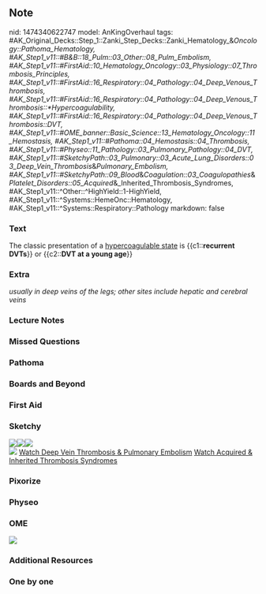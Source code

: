 ## Note
nid: 1474340622747
model: AnKingOverhaul
tags: #AK_Original_Decks::Step_1::Zanki_Step_Decks::Zanki_Hematology_&_Oncology::Pathoma_Hematology, #AK_Step1_v11::#B&B::18_Pulm::03_Other::08_Pulm_Embolism, #AK_Step1_v11::#FirstAid::10_Hematology_Oncology::03_Physiology::07_Thrombosis_Principles, #AK_Step1_v11::#FirstAid::16_Respiratory::04_Pathology::04_Deep_Venous_Thrombosis, #AK_Step1_v11::#FirstAid::16_Respiratory::04_Pathology::04_Deep_Venous_Thrombosis::*Hypercoagulability, #AK_Step1_v11::#FirstAid::16_Respiratory::04_Pathology::04_Deep_Venous_Thrombosis::DVT, #AK_Step1_v11::#OME_banner::Basic_Science::13_Hematology_Oncology::11_Hemostasis, #AK_Step1_v11::#Pathoma::04_Hemostasis::04_Thrombosis, #AK_Step1_v11::#Physeo::11_Pathology::03_Pulmonary_Pathology::04_DVT, #AK_Step1_v11::#SketchyPath::03_Pulmonary::03_Acute_Lung_Disorders::03_Deep_Vein_Thrombosis_&_Pulmonary_Embolism, #AK_Step1_v11::#SketchyPath::09_Blood_&_Coagulation::03_Coagulopathies_&_Platelet_Disorders::05_Acquired_&_Inherited_Thrombosis_Syndromes, #AK_Step1_v11::^Other::^HighYield::1-HighYield, #AK_Step1_v11::^Systems::HemeOnc::Hematology, #AK_Step1_v11::^Systems::Respiratory::Pathology
markdown: false

### Text
<div>
  The classic presentation of a <u>hypercoagulable state</u> is
  {{c1::<b>recurrent DVTs</b>}} or {{c2::<b>DVT at a young
  age</b>}}
</div>

### Extra
<i>usually in deep veins of the legs; other sites include hepatic
and cerebral veins</i>

### Lecture Notes


### Missed Questions


### Pathoma


### Boards and Beyond


### First Aid


### Sketchy
<div><img src=
"Screen%20Shot%202020-03-05%20at%2011.35.36%20AM.JPG"><img src=
"Screen%20Shot%202020-03-05%20at%2011.35.43%20AM.JPG"><img src=
"Zoverall%20picture%20(78)_1566160514431.JPG"></div><img src=
"Zoverall%20picture%20(16)_1566160514431.jpg"> <a href=
"https://dashboard.sketchy.com/study/medical/courses/medical-pathophysiology/units/medical-pathophysiology-pulmonary/videos/medical-pathophysiology-pulmonary-acute-lung-disorders-deep-vein-thrombosis-and-pulmonary-embolism?utm_source=anki&utm_medium=partnership&utm_campaign=february_update&utm_content=medical">
Watch Deep Vein Thrombosis & Pulmonary Embolism</a> <a href=
"https://dashboard.sketchy.com/study/medical/courses/medical-pathophysiology/units/medical-pathophysiology-blood-coagulation/videos/medical-pathophysiology-blood-and-coagulation-coagulopathies-and-platelet-disorders-acquired-and-inherited-thrombosis-syndromes?utm_source=anki&utm_medium=partnership&utm_campaign=february_update&utm_content=medical">
Watch Acquired & Inherited Thrombosis Syndromes</a>

### Pixorize


### Physeo


### OME
<div class="ome-widget">
  <a href=
  "https://onlinemeded.org/spa/heme-onc/hemostasis/acquire?ref=anki">
  <img src="_OME_AnkiFlashcards_Lesson_2.png"></a>
</div>

### Additional Resources


### One by one

